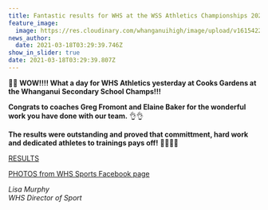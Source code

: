 ```yaml
---
title: Fantastic results for WHS at the WSS Athletics Championships 2021
feature_image:
  image: https://res.cloudinary.com/whanganuihigh/image/upload/v1615422226/Events/Screenshot_2021-03-11_132259.png
news_author:
  date: 2021-03-18T03:29:39.746Z
show_in_slider: true
date: 2021-03-18T03:29:39.807Z
---
```

🎉🎉 **WOW!!!! What a day for WHS Athletics yesterday at Cooks Gardens at the Whanganui Secondary School Champs!!!**  

**Congrats to coaches Greg Fromont and Elaine Baker for the wonderful work you have done with our team.** 👌👌

**The results were outstanding and proved that committment, hard work and dedicated athletes to trainings pays off!**  💚💛💚💛

[RESULTS](http://www.matstiming.co.nz/results/2021%20Results/2021%20WhanganuiSSTFChamps/?fbclid=IwAR0FkvmNpIBK7j38uMvRQvmWvGy__yFo3-kcIOLJz6GCVG47DMxAj2-mFfw)



[PHOTOS from WHS Sports Facebook page](https://www.facebook.com/Whanganui-High-School-Sports-168112976671150/)

*Lisa Murphy\
WHS Director of Sport*